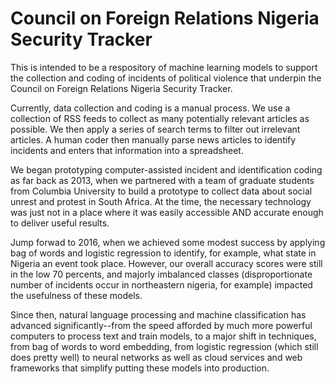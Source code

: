 # Council on Foreign Relations Nigeria Security Tracker

This is intended to be a respository of machine learning models to support the collection and coding of incidents of political violence that underpin the Council on Foreign Relations Nigeria Security Tracker.

Currently, data collection and coding is a manual process. We use a collection of RSS feeds to collect as many potentially relevant articles as possible. We then apply a series of search terms to filter out irrelevant articles. A human coder then manually parse news articles to identify incidents and enters that information into a spreadsheet.

We began prototyping computer-assisted incident and identification coding as far back as 2013, when we partnered with a team of graduate students from Columbia University to build a prototype to collect data about social unrest and protest in South Africa. At the time, the necessary technology was just not in a place where it was easily accessible AND accurate enough to deliver useful results.

Jump forwad to 2016, when we achieved some modest success by applying bag of words and logistic regression to identify, for example, what state in Nigeria an event took place. However, our overall accuracy scores were still in the low 70 percents, and majorly imbalanced classes (disproportionate number of incidents occur in northeastern nigeria, for example) impacted the usefulness of these models.

Since then, natural language processing and machine classification has advanced significantly--from the speed afforded by much more powerful computers to process text and train models, to a major shift in techniques, from bag of words to word embedding, from logistic regression (which still does pretty well) to neural networks as well as cloud services and web frameworks that simplify putting these models into production.
